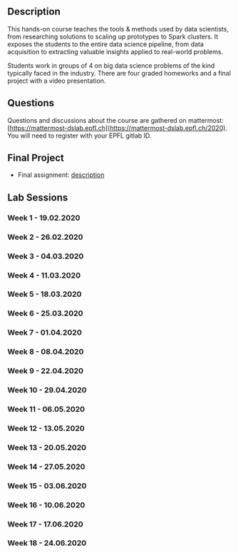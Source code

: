 ## Description

This hands-on course teaches the tools & methods used by data scientists, from researching solutions to scaling up prototypes to Spark clusters. It exposes the students to the entire data science pipeline, from data acquisition to extracting valuable insights applied to real-world problems.

Students work in groups of 4 on big data science problems of the kind typically faced in the industry. There are four graded homeworks and a final project with a video presentation.

## Questions

Questions and discussions about the course are gathered on mattermost: [https://mattermost-dslab.epfl.ch](https://mattermost-dslab.epfl.ch/2020). You will need to register with your EPFL gitlab ID.

## Final Project

- Final assignment: [description](/final_project/README.md)

## Lab Sessions

### Week 1 - 19.02.2020

### Week 2 - 26.02.2020

### Week 3 - 04.03.2020

### Week 4 - 11.03.2020

### Week 5 - 18.03.2020

### Week 6 - 25.03.2020

### Week 7 - 01.04.2020

### Week 8 - 08.04.2020

### Week 9 - 22.04.2020

### Week 10 - 29.04.2020

### Week 11 - 06.05.2020

### Week 12 - 13.05.2020

### Week 13 - 20.05.2020

### Week 14 - 27.05.2020

### Week 15 - 03.06.2020

### Week 16 - 10.06.2020

### Week 17 - 17.06.2020

### Week 18 - 24.06.2020


